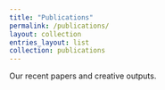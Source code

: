 ```yaml
---
title: "Publications"
permalink: /publications/
layout: collection
entries_layout: list
collection: publications
---
```


Our recent papers and creative outputs.